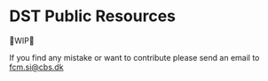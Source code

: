 # DST Public Resources 

🚧WIP🚧

If you find any mistake or want to contribute please send an email to fcm.si@cbs.dk

